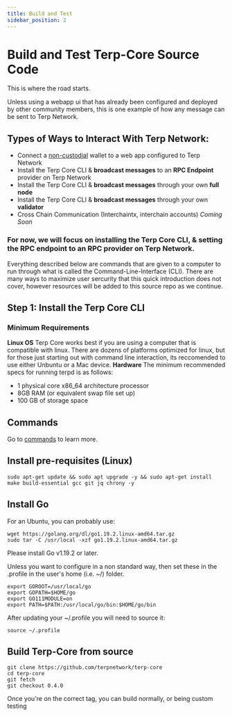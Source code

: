 ```yaml
---
title: Build and Test
sidebar_position: 2
---
```



# Build and Test Terp-Core Source Code

This is where the road starts.

Unless using a webapp ui that has already been configured and deployed by other community members, this is one example of how any message can be sent to Terp Network. 

## Types of Ways to Interact With Terp Network:

- Connect a [non-custodial](https://terp.network/ecosystem) wallet to a web app configured to Terp Network 
- Install the Terp Core CLI & **broadcast messages** to an **RPC Endpoint** provider on Terp Network
- Install the Terp Core CLI & **broadcast messages** through your own **full node**
- Install the Terp Core CLI & **broadcast messages** through your own **validator**
- Cross Chain Communication (Interchaintx, interchain accounts) *Coming Soon*  

### For now, we will focus on installing the Terp Core CLI, & setting the RPC endpoint to an RPC provider on Terp Network.

Everything described below are commands that are given to a computer to run through what is called the Command-Line-Interface (CLI). There are many ways to maximize user sercurity that this quick introduction does not cover, however resources will be added to this source repo as we continue. 

## Step 1: Install the Terp Core CLI

### Minimum Requirements

**Linux OS**
Terp Core works best if you are using a computer that is compatible with linux.  There are dozens of platforms optimized for linux, but for those just starting out with command line interaction, its reccomended to use either Unbuntu or a Mac device. 
**Hardware**
The minimum recommended specs for running terpd is as follows:
- 1 physical core x86_64 architecture processor
- 8GB RAM (or equivalent swap file set up)
- 100 GB of storage space

## Commands
Go to [commands](#commands) to learn more.

## Install pre-requisites (Linux)
```
sudo apt-get update && sudo apt upgrade -y && sudo apt-get install make build-essential gcc git jq chrony -y
```

## Install Go

For an Ubuntu, you can probably use:
```
wget https://golang.org/dl/go1.19.2.linux-amd64.tar.gz
sudo tar -C /usr/local -xzf go1.19.2.linux-amd64.tar.gz
```
Please install Go v1.19.2 or later.

Unless you want to configure in a non standard way, then set these in the .profile in the user's home (i.e. ~/) folder.
```
export GOROOT=/usr/local/go
export GOPATH=$HOME/go
export GO111MODULE=on
export PATH=$PATH:/usr/local/go/bin:$HOME/go/bin
```
After updating your ~/.profile you will need to source it:
```
source ~/.profile
```
## Build Terp-Core from source
```
git clone https://github.com/terpnetwork/terp-core
cd terp-core
git fetch
git checkout 0.4.0
```
Once you're on the correct tag, you can build normally, or being custom testing
